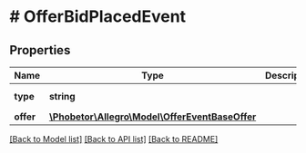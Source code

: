 # # OfferBidPlacedEvent

## Properties

Name | Type | Description | Notes
------------ | ------------- | ------------- | -------------
**type** | **string** |  | [default to 'OFFER_BID_PLACED']
**offer** | [**\Phobetor\Allegro\Model\OfferEventBaseOffer**](OfferEventBaseOffer.md) |  |

[[Back to Model list]](../../README.md#models) [[Back to API list]](../../README.md#endpoints) [[Back to README]](../../README.md)
